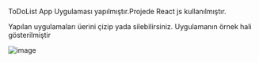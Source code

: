 ToDoList App Uygulaması yapılmıştır.Projede React js kullanılmıştır.

Yapılan uygulamaları üerini çizip yada silebilirsiniz. Uygulamanın örnek hali gösterilmiştir

![image](https://github.com/bcerenh/todolistapp-react/assets/148719590/edb2307e-3e73-44f6-8831-d1d4a2132805)

